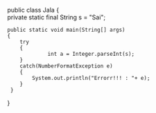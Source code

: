 public class Jala 
{  
	private static final String s = "Sai";   
    
    public static void main(String[] args) 
    {  
        try 
        {  
                 int a = Integer.parseInt(s);  
        }
        catch(NumberFormatException e)
        {  
            System.out.println("Errorr!!! : "+ e);
        }  
     }  
} 
